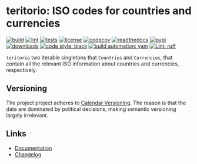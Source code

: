 # teritorio: ISO codes for countries and currencies

[![build][build_badge]][build_url]
[![lint][lint_badge]][lint_url]
[![tests][tests_badge]][tests_url]
[![license][licence_badge]][licence_url]
[![codecov][codecov_badge]][codecov_url]
[![readthedocs][readthedocs_badge]][readthedocs_url]
[![pypi][pypi_badge]][pypi_url]
[![downloads][pepy_badge]][pepy_url]
[![code style: black][black_badge]][black_url]
[![build automation: yam][yam_badge]][yam_url]
[![Lint: ruff][ruff_badge]][ruff_url]

`teritorio` two iterable singletons that `Countries` and `Currencies`,
that contain all the relevant ISO information about countries and
currencies, respectively.

## Versioning

The project project adheres to [Calendar Versioning](https://calver.org). The reason is that the data are
dominated by political decisions, making semantic versioning largely irrelevant.

## Links

-   [Documentation]
-   [Changelog]

[build_badge]: https://github.com/spapanik/teritorio/actions/workflows/build.yml/badge.svg
[build_url]: https://github.com/spapanik/teritorio/actions/workflows/build.yml
[lint_badge]: https://github.com/spapanik/teritorio/actions/workflows/lint.yml/badge.svg
[lint_url]: https://github.com/spapanik/teritorio/actions/workflows/lint.yml
[tests_badge]: https://github.com/spapanik/teritorio/actions/workflows/tests.yml/badge.svg
[tests_url]: https://github.com/spapanik/teritorio/actions/workflows/tests.yml
[licence_badge]: https://img.shields.io/pypi/l/teritorio
[licence_url]: https://teritorio.readthedocs.io/en/stable/LICENSE/
[codecov_badge]: https://codecov.io/github/spapanik/teritorio/graph/badge.svg?token=Q20F84BW72
[codecov_url]: https://codecov.io/github/spapanik/teritorio
[readthedocs_badge]: https://readthedocs.org/projects/teritorio/badge/?version=latest
[readthedocs_url]: https://teritorio.readthedocs.io/en/latest/
[pypi_badge]: https://img.shields.io/pypi/v/teritorio
[pypi_url]: https://pypi.org/project/teritorio
[pepy_badge]: https://pepy.tech/badge/teritorio
[pepy_url]: https://pepy.tech/project/teritorio
[black_badge]: https://img.shields.io/badge/code%20style-black-000000.svg
[black_url]: https://github.com/psf/black
[yam_badge]: https://img.shields.io/badge/build%20automation-yamk-success
[yam_url]: https://github.com/spapanik/yamk
[ruff_badge]: https://img.shields.io/endpoint?url=https://raw.githubusercontent.com/charliermarsh/ruff/main/assets/badge/v1.json
[ruff_url]: https://github.com/charliermarsh/ruff
[Documentation]: https://teritorio.readthedocs.io/en/stable/
[Changelog]: https://teritorio.readthedocs.io/en/stable/CHANGELOG/
[Calendar Versioning]: https://calver.org
